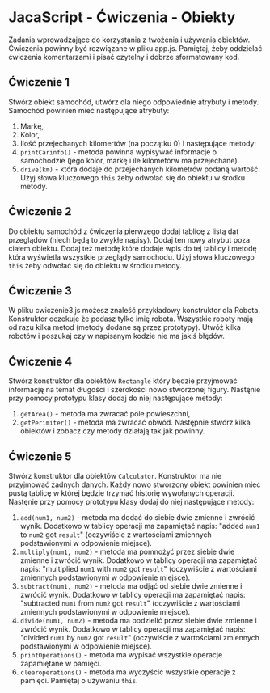 # JacaScript - Ćwiczenia - Obiekty

Zadania wprowadzające do korzystania z twożenia i używania obiektów.
Ćwiczenia powinny być rozwiązane w pliku app.js.
Pamiętaj, żeby oddzielać ćwiczenia komentarzami i pisać czytelny i dobrze sformatowany kod.


## Ćwiczenie 1

Stwórz obiekt samochód, utwórz dla niego odpowiednie atrybuty i metody.
Samochód powinien mieć następujące atrybuty:
  1. Markę,
  2. Kolor,
  3. Ilość przejechanych kilomertów (na początku 0)
I następujące metody:
  1. ```printCarinfo()``` - metoda powinna wypisywać informacje o samochodzie (jego kolor, markę i ile kilometórw ma przejechane).
  2. ```drive(km)``` - która dodaje do przejechanych kilometrów podaną wartość. Użyj słowa kluczowego ```this``` żeby odwołać się do obiektu w środku metody.

## Ćwiczenie 2

Do obiektu samochód z ćwiczenia pierwzego dodaj tablicę z listą dat przeglądów (niech będą to zwykłe napisy). Dodaj ten nowy atrybut poza ciałem obiektu.
Dodaj też metodę które dodaje wpis do tej tablicy i metodę która wyświetla wszystkie przeglądy samochodu. Użyj słowa kluczowego ```this``` żeby odwołać się do obiektu w środku metody.

## Ćwiczenie 3

W pliku cwiczenie3.js możesz znaleść przykładowy konstruktor dla Robota. Konstruktor oczekuje że podasz tylko imię robota.
Wszystkie roboty mają od razu kilka metod (metody dodane są przez prototypy).
Utwóż kilka robotów i poszukaj czy w napisanym kodzie nie ma jakiś błędów.

## Ćwiczenie 4

Stwórz konstruktor dla obiektów ```Rectangle``` który będzie przyjmować informację na temat długości i szerokości nowo stworzonej figury.
Nastęnie przy pomocy prototypu klasy dodaj do niej następujące metody:
  1. ```getArea()``` - metoda ma zwracać pole powieszchni,
  2. ```getPerimiter()``` - metoda ma zwracać obwód.
Następnie stwórz kilka obiektów i zobacz czy metody działają tak jak powinny.

## Ćwiczenie 5
Stwórz konstruktor dla obiektów ```Calculator```. Konstruktor ma nie przyjmować żadnych danych. Każdy nowo stworzony obiekt powinien mieć pustą tablicę w której będzie trzymać historię wywołanych operacji.
Nastęnie przy pomocy prototypu klasy dodaj do niej następujące metody:
  1. ```add(num1, num2)``` - metoda ma dodać do siebie dwie zmienne i zwrócić wynik. Dodatkowo w tablicy operacji ma zapamiętać napis: "added ```num1``` to ```num2``` got ```result```" (oczywiście z wartościami zmiennych podstawionymi w odpowienie miejsce).
  2. ```multiply(num1, num2)``` - metoda ma pomnożyć przez siebie dwie zmienne i zwrócić wynik. Dodatkowo w tablicy operacji ma zapamiętać napis: "multiplied ```num1``` with ```num2``` got ```result```" (oczywiście z wartościami zmiennych podstawionymi w odpowienie miejsce).  
  3. ```subtract(num1, num2)``` - metoda ma odjąć od siebie dwie zmienne i zwrócić wynik. Dodatkowo w tablicy operacji ma zapamiętać napis: "subtracted ```num1``` from ```num2``` got ```result```" (oczywiście z wartościami zmiennych podstawionymi w odpowienie miejsce).  
  4. ```divide(num1, num2)``` - metoda ma podzielić przez siebie dwie zmienne i zwrócić wynik. Dodatkowo w tablicy operacji ma zapamiętać napis: "divided ```num1``` by ```num2``` got ```result```" (oczywiście z wartościami zmiennych podstawionymi w odpowienie miejsce).  
  5. ```printOperations()``` - metoda ma wypisać wszystkie operacje zapamiętane w pamięci.
  6. ```clearoperations()``` - metoda ma wyczyścić wszystkie operacje z pamięci.
Pamiętaj o używaniu ```this```. 
